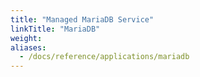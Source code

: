 ```yaml
---
title: "Managed MariaDB Service"
linkTitle: "MariaDB"
weight: 
aliases:
  - /docs/reference/applications/mariadb
---
```


